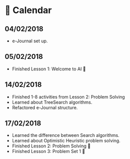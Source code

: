 # 📅 Calendar

## 04/02/2018
* e-Journal set up.

## 05/02/2018
* Finished Lesson 1: Welcome to AI 🎉

## 14/02/2018
* Finished 1-8 activities from Lesson 2: Problem Solving
* Learned about TreeSearch algorithms.
* Refactored e-Journal structure.

## 17/02/2018
* Learned the difference between Search algorithms.
* Learned about Optimistic Heuristic problem solving.
* Finished Lesson 2: Problem Solving 🎉
* Finished Lesson 3: Problem Set 1 🎉
